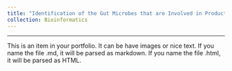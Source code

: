 ```yaml
---
title: "Identification of the Gut Microbes that are Involved in Production Efficiency and Growth Rate of Poultry"
collection: Bioinformatics 
---
```


***

This is an item in your portfolio. It can be have images or nice text. If you name the file .md, it will be parsed as markdown. If you name the file .html, it will be parsed as HTML. 
